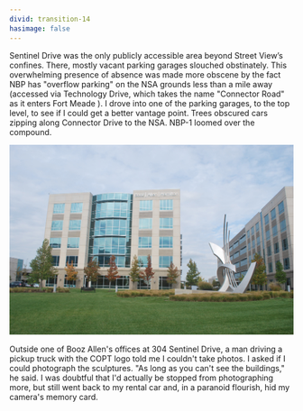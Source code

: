 ```yaml
---
divid: transition-14
hasimage: false
---
```

Sentinel Drive was the only publicly accessible area beyond Street View’s confines. There, mostly vacant parking garages slouched obstinately. This overwhelming presence of absence was made more obscene by the fact NBP has "overflow parking" on the NSA grounds less than a mile away (accessed via Technology Drive, which takes the name "Connector Road" as it enters Fort Meade ). I drove into one of the parking garages, to the top level, to see if I could get a better vantage point. Trees obscured cars zipping along Connector Drive to the NSA. NBP-1 loomed over the compound. 

<p class="center">
<img src="img_/DSC_0057.jpg" />
</p>

Outside one of Booz Allen's offices at 304 Sentinel Drive, a man driving a pickup truck with the COPT logo told me I couldn't take photos. I asked if I could photograph the sculptures. "As long as you can't see the buildings," he said. I was doubtful that I'd actually be stopped from photographing more, but still went back to my rental car and, in a paranoid flourish, hid my camera's memory card.